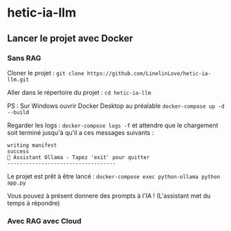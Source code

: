 # hetic-ia-llm

## Lancer le projet avec Docker

### Sans RAG

Cloner le projet : `git clone https://github.com/LinelinLove/hetic-ia-llm.git`

Aller dans le répertoire du projet : `cd hetic-ia-llm`

PS : Sur Windows ouvrir Docker Desktop au préalable
`docker-compose up -d --build`

Regarder les logs : `docker-compose logs -f` et attendre que le chargement soit terminé jusqu'à qu'il a ces messages suivants :

```
writing manifest
success
🤖 Assistant Ollama - Tapez 'exit' pour quitter
-----------------------------------
```

Le projet est prêt à être lancé :
`docker-compose exec python-ollama python app.py`

Vous pouvez à présent donnere des prompts à l'IA ! (L'assistant met du temps à répondre)

### Avec RAG avec Cloud
